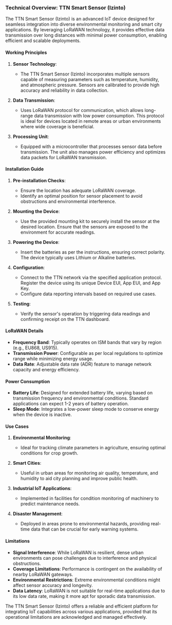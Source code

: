 ### Technical Overview: TTN Smart Sensor (Izinto)

The TTN Smart Sensor (Izinto) is an advanced IoT device designed for seamless integration into diverse environmental monitoring and smart city applications. By leveraging LoRaWAN technology, it provides effective data transmission over long distances with minimal power consumption, enabling efficient and scalable deployments.

#### Working Principles

1. **Sensor Technology**: 
   - The TTN Smart Sensor (Izinto) incorporates multiple sensors capable of measuring parameters such as temperature, humidity, and atmospheric pressure. Sensors are calibrated to provide high accuracy and reliability in data collection.

2. **Data Transmission**:
   - Uses LoRaWAN protocol for communication, which allows long-range data transmission with low power consumption. This protocol is ideal for devices located in remote areas or urban environments where wide coverage is beneficial.

3. **Processing Unit**:
   - Equipped with a microcontroller that processes sensor data before transmission. The unit also manages power efficiency and optimizes data packets for LoRaWAN transmission.

#### Installation Guide

1. **Pre-installation Checks**:
   - Ensure the location has adequate LoRaWAN coverage.
   - Identify an optimal position for sensor placement to avoid obstructions and environmental interference.

2. **Mounting the Device**:
   - Use the provided mounting kit to securely install the sensor at the desired location. Ensure that the sensors are exposed to the environment for accurate readings.

3. **Powering the Device**:
   - Insert the batteries as per the instructions, ensuring correct polarity. The device typically uses Lithium or Alkaline batteries.

4. **Configuration**:
   - Connect to the TTN network via the specified application protocol. Register the device using its unique Device EUI, App EUI, and App Key.
   - Configure data reporting intervals based on required use cases.

5. **Testing**:
   - Verify the sensor's operation by triggering data readings and confirming receipt on the TTN dashboard.

#### LoRaWAN Details

- **Frequency Band**: Typically operates on ISM bands that vary by region (e.g., EU868, US915).
- **Transmission Power**: Configurable as per local regulations to optimize range while minimizing energy usage.
- **Data Rate**: Adjustable data rate (ADR) feature to manage network capacity and energy efficiency.

#### Power Consumption

- **Battery Life**: Designed for extended battery life, varying based on transmission frequency and environmental conditions. Standard applications can expect 1-2 years of battery operation.
- **Sleep Mode**: Integrates a low-power sleep mode to conserve energy when the device is inactive.

#### Use Cases

1. **Environmental Monitoring**:
   - Ideal for tracking climate parameters in agriculture, ensuring optimal conditions for crop growth.

2. **Smart Cities**:
   - Useful in urban areas for monitoring air quality, temperature, and humidity to aid city planning and improve public health.

3. **Industrial IoT Applications**:
   - Implemented in facilities for condition monitoring of machinery to predict maintenance needs.

4. **Disaster Management**:
   - Deployed in areas prone to environmental hazards, providing real-time data that can be crucial for early warning systems.

#### Limitations

- **Signal Interference**: While LoRaWAN is resilient, dense urban environments can pose challenges due to interference and physical obstructions.
- **Coverage Limitations**: Performance is contingent on the availability of nearby LoRaWAN gateways.
- **Environmental Restrictions**: Extreme environmental conditions might affect sensor accuracy and longevity.
- **Data Latency**: LoRaWAN is not suitable for real-time applications due to its low data rate, making it more apt for sporadic data transmission.

The TTN Smart Sensor (Izinto) offers a reliable and efficient platform for integrating IoT capabilities across various applications, provided that its operational limitations are acknowledged and managed effectively.